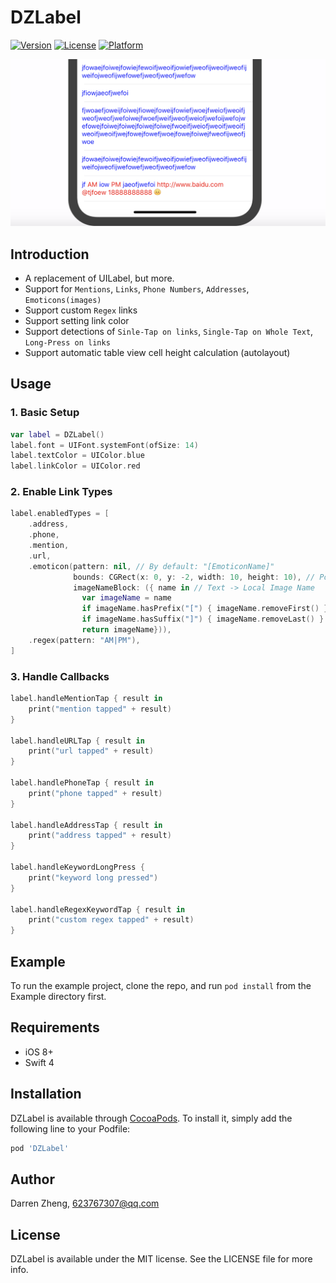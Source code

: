# DZLabel

[![Version](https://img.shields.io/cocoapods/v/DZLabel.svg?style=flat)](https://cocoapods.org/pods/DZLabel)
[![License](https://img.shields.io/cocoapods/l/DZLabel.svg?style=flat)](https://cocoapods.org/pods/DZLabel)
[![Platform](https://img.shields.io/cocoapods/p/DZLabel.svg?style=flat)](https://cocoapods.org/pods/DZLabel)

![](QQ20180927-171545@2x.png)

## Introduction

- A replacement of UILabel, but more.
- Support for `Mentions`, `Links`, `Phone Numbers`, `Addresses`, `Emoticons(images)`
- Support custom `Regex` links
- Support setting link color
- Support detections of `Sinle-Tap on links`, `Single-Tap on Whole Text`, `Long-Press on links`
- Support automatic table view cell height calculation (autolayout)

## Usage

### 1. Basic Setup
``` swift
var label = DZLabel()
label.font = UIFont.systemFont(ofSize: 14)
label.textColor = UIColor.blue
label.linkColor = UIColor.red
```

### 2. Enable Link Types
``` swift
label.enabledTypes = [
    .address,
    .phone,
    .mention,
    .url,
    .emoticon(pattern: nil, // By default: "[EmoticonName]"
              bounds: CGRect(x: 0, y: -2, width: 10, height: 10), // Position and Size
              imageNameBlock: ({ name in // Text -> Local Image Name
                var imageName = name
                if imageName.hasPrefix("[") { imageName.removeFirst() }
                if imageName.hasSuffix("]") { imageName.removeLast() }
                return imageName})),
    .regex(pattern: "AM|PM"),
]
```

### 3. Handle Callbacks
``` swift
label.handleMentionTap { result in
    print("mention tapped" + result)
}

label.handleURLTap { result in
    print("url tapped" + result)
}

label.handlePhoneTap { result in
    print("phone tapped" + result)
}

label.handleAddressTap { result in
    print("address tapped" + result)
}

label.handleKeywordLongPress {
    print("keyword long pressed")
}

label.handleRegexKeywordTap { result in
    print("custom regex tapped" + result)
}
```

## Example

To run the example project, clone the repo, and run `pod install` from the Example directory first.

## Requirements
- iOS 8+
- Swift 4

## Installation

DZLabel is available through [CocoaPods](https://cocoapods.org). To install
it, simply add the following line to your Podfile:

```ruby
pod 'DZLabel'
```

## Author

Darren Zheng, 623767307@qq.com

## License

DZLabel is available under the MIT license. See the LICENSE file for more info.
